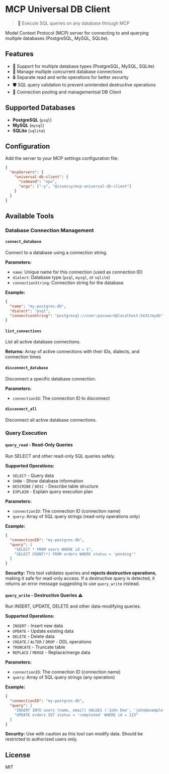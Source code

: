 # MCP Universal DB Client

> 🚀 Execute SQL queries on any database through MCP

Model Context Protocol (MCP) server for connecting to and querying multiple databases (PostgreSQL, MySQL, SQLite).

## Features

- 🔌 Support for multiple database types (PostgreSQL, MySQL, SQLite)
- 🔄 Manage multiple concurrent database connections
- 🔒 Separate read and write operations for better security
- 🛡️ SQL query validation to prevent unintended destructive operations
- 💾 Connection pooling and managementsal DB Client

## Supported Databases

- **PostgreSQL** (`psql`)
- **MySQL** (`mysql`)
- **SQLite** (`sqlite`)

## Configuration

Add the server to your MCP settings configuration file:

```json
{
  "mcpServers": {
    "universal-db-client": {
      "command": "npx",
      "args": ["-y", "@izumisy/mcp-universal-db-client"]
    }
  }
}
```

## Available Tools

### Database Connection Management

#### `connect_database`

Connect to a database using a connection string.

**Parameters:**
- `name`: Unique name for this connection (used as connection ID)
- `dialect`: Database type (`psql`, `mysql`, or `sqlite`)
- `connectionString`: Connection string for the database

**Example:**
```json
{
  "name": "my-postgres-db",
  "dialect": "psql",
  "connectionString": "postgresql://user:password@localhost:5432/mydb"
}
```

#### `list_connections`

List all active database connections.

**Returns:** Array of active connections with their IDs, dialects, and connection times

#### `disconnect_database`

Disconnect a specific database connection.

**Parameters:**
- `connectionID`: The connection ID to disconnect

#### `disconnect_all`

Disconnect all active database connections.

### Query Execution

#### `query_read` - Read-Only Queries

Run SELECT and other read-only SQL queries safely.

**Supported Operations:**
- `SELECT` - Query data
- `SHOW` - Show database information
- `DESCRIBE` / `DESC` - Describe table structure
- `EXPLAIN` - Explain query execution plan

**Parameters:**
- `connectionID`: The connection ID (connection name)
- `query`: Array of SQL query strings (read-only operations only)

**Example:**
```json
{
  "connectionID": "my-postgres-db",
  "query": [
    "SELECT * FROM users WHERE id = 1",
    "SELECT COUNT(*) FROM orders WHERE status = 'pending'"
  ]
}
```

**Security:** This tool validates queries and **rejects destructive operations**, making it safe for read-only access. If a destructive query is detected, it returns an error message suggesting to use `query_write` instead.

#### `query_write` - Destructive Queries ⚠️

Run INSERT, UPDATE, DELETE and other data-modifying queries.

**Supported Operations:**
- `INSERT` - Insert new data
- `UPDATE` - Update existing data
- `DELETE` - Delete data
- `CREATE` / `ALTER` / `DROP` - DDL operations
- `TRUNCATE` - Truncate table
- `REPLACE` / `MERGE` - Replace/merge data

**Parameters:**
- `connectionID`: The connection ID (connection name)
- `query`: Array of SQL query strings (any operation)

**Example:**
```json
{
  "connectionID": "my-postgres-db",
  "query": [
    "INSERT INTO users (name, email) VALUES ('John Doe', 'john@example.com')",
    "UPDATE orders SET status = 'completed' WHERE id = 123"
  ]
}
```

**Security:** Use with caution as this tool can modify data. Should be restricted to authorized users only.

## License

MIT
